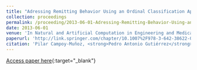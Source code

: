 ```yaml
---
title: "Adressing Remitting Behavior Using an Ordinal Classification Approach"
collection: proceedings
permalink: /proceeding/2013-06-01-Adressing-Remitting-Behavior-Using-an-Ordinal-Classification-Approach
date: 2013-06-01
venue: 'In Natural and Artificial Computation in Engineering and Medical Applications (5th International Work-Conference on the Interplay Between Natural and Artificial Computation (IWINAC 2013), Part II)'
paperurl: 'http://link.springer.com/chapter/10.1007%2F978-3-642-38622-0_34'
citation: 'Pilar Campoy-Muñoz, <strong>Pedro Antonio Gutiérrez</strong>, César Hervás-Martínez, &quot;Adressing Remitting Behavior Using an Ordinal Classification Approach.&quot; In Natural and Artificial Computation in Engineering and Medical Applications (5th International Work-Conference on the Interplay Between Natural and Artificial Computation (IWINAC 2013), Part II), Lecture Notes in Computer Science, Vol. 7931, 2013, Mallorca, Spain, pp.326--335.'
---
```

[Access paper here](http://link.springer.com/chapter/10.1007%2F978-3-642-38622-0_34){:target="_blank"}
